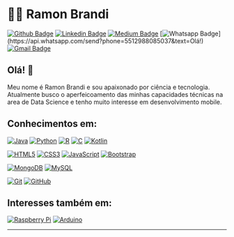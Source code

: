 
# :man_technologist: Ramon Brandi

[![Github Badge](https://img.shields.io/badge/-Github-000?style=flat-square&logo=Github&logoColor=white&link=https://github.com/RamonBrandi)](https://github.com/RamonBrandi)
[![Linkedin Badge](https://img.shields.io/badge/-LinkedIn-blue?style=flat-square&logo=Linkedin&logoColor=white&link=https://www.linkedin.com/in/ramonbrandi/)](https://www.linkedin.com/in/ramonbrandi/)
[![Medium Badge](https://img.shields.io/badge/-Medium-Black?style=flat-square&logo=Medium&logoColor=white&link=https://medium.com/ramones-py)](https://medium.com/ramones-py)
[![Whatsapp Badge](https://img.shields.io/badge/-Whatsapp-4CA143?style=flat-square&labelColor=4CA143&logo=whatsapp&logoColor=white&link=https://api.whatsapp.com/send?phone=5512988085037&text=Olá!)](https://api.whatsapp.com/send?phone=5512988085037&text=Olá!)
[![Gmail Badge](https://img.shields.io/badge/-Gmail-c14438?style=flat-square&logo=Gmail&logoColor=white&link=mailto:ramonbrand@gmail.com)](mailto:ramonbrand@gmail.com)

## Olá! 👋

Meu nome é Ramon Brandi e sou apaixonado por ciência e tecnologia. Atualmente busco o aperfeicoamento das minhas capacidades técnicas na area de Data Science e tenho muito interesse em desenvolvimento mobile.

## Conhecimentos em:

[![Java](http://img.shields.io/badge/-Java-Red?style=flat-square&logo=Java&logoColor=White&link=https://github.com/RamonBrandi/)](https://github.com/RamonBrandi/)
[![Python](https://img.shields.io/badge/-Python-Yellow?style=flat-square&logo=Python&logoColor=White&link=https://github.com/RamonBrandi/)](https://github.com/RamonBrandi/)
[![R](http://img.shields.io/badge/-R-Blue?style=flat-square&logo=RStudio&logoColor=White&link=https://github.com/RamonBrandi/)](https://github.com/RamonBrandi/)
[![C](https://img.shields.io/badge/-A8B9CC?style=flat-square&logo=c&logoColor=white&link=https://github.com/RamonBrandi/)](https://github.com/RamonBrandi/)
[![Kotlin](https://img.shields.io/badge/-Kotlin-Green?style=flat-square&logo=Android&logoColor=White&link=https://github.com/RamonBrandi/)](https://github.com/RamonBrandi/)


[![HTML5](https://img.shields.io/badge/-HTML5-E34F26?style=flat-square&logo=html5&logoColor=white&link=https://github.com/RamonBrandi/)](https://github.com/RamonBrandi/)
[![CSS3](https://img.shields.io/badge/-CSS3-1572B6?style=flat-square&logo=css3&link=https://github.com/RamonBrandi/)](https://github.com/RamonBrandi/)
[![JavaScript](https://img.shields.io/badge/-JavaScript-black?style=flat-square&logo=javascript&link=https://github.com/RamonBrandi/)](https://github.com/RamonBrandi/)
[![Bootstrap](https://img.shields.io/badge/-Bootstrap-563D7C?style=flat-square&logo=bootstrap&link=https://github.com/RamonBrandi/)](https://github.com/RamonBrandi/)



[![MongoDB](https://img.shields.io/badge/-MongoDB-Yellow?style=flat-square&logo=mongodb&link=https://github.com/RamonBrandi/)](https://github.com/RamonBrandi/)
[![MySQL](https://img.shields.io/badge/-MySQL-black?style=flat-square&logo=mysql&link=https://github.com/RamonBrandi/)](https://github.com/RamonBrandi/)

[![Git](https://img.shields.io/badge/-Git-black?style=flat-square&logo=git&link=https://github.com/RamonBrandi/)](https://github.com/RamonBrandi/)
[![GitHub](https://img.shields.io/badge/-GitHub-181717?style=flat-square&logo=github&link=https://github.com/RamonBrandi/)](https://github.com/RamonBrandi/)

## Interesses também em:

[![Raspberry Pi](https://img.shields.io/badge/-Raspberry%20Pi-C51A4A?style=flat-square&logo=Raspberry-Pi&link=https://github.com/RamonBrandi/)](https://github.com/RamonBrandi/)
[![Arduino](https://img.shields.io/badge/-Arduino-black?style=flat-square&logo=Arduino&link=https://github.com/RamonBrandi/)](https://github.com/RamonBrandi/)

---
